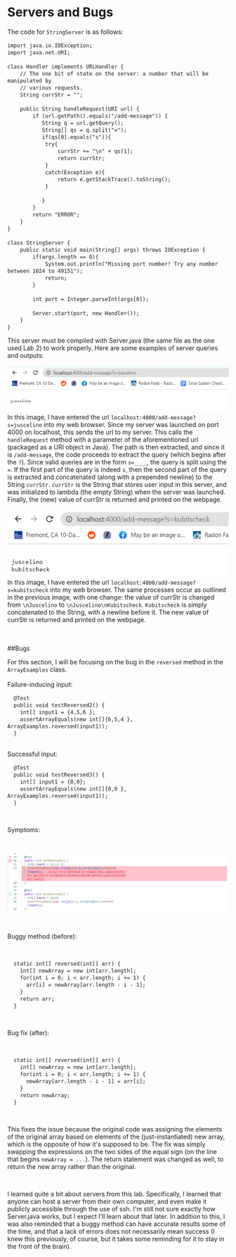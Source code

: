 # Servers and Bugs

The code for `StringServer` is as follows:  
```
import java.io.IOException;
import java.net.URI;

class Handler implements URLHandler {
    // The one bit of state on the server: a number that will be manipulated by
    // various requests.
    String currStr = "";

    public String handleRequest(URI url) {
        if (url.getPath().equals("/add-message")) {
           String q = url.getQuery();
           String[] qs = q.split("=");
           if(qs[0].equals("s")){
            try{
                currStr += "\n" + qs[1];
                return currStr;
            }
            catch(Exception e){
                return e.getStackTrace().toString();
            }
                
           }
        }
        return "ERROR";
    }
}

class StringServer {
    public static void main(String[] args) throws IOException {
        if(args.length == 0){
            System.out.println("Missing port number! Try any number between 1024 to 49151");
            return;
        }

        int port = Integer.parseInt(args[0]);

        Server.start(port, new Handler());
    }
}
```  
This server must be compiled with Server.java (the same file as the one used Lab 2) to work properly. Here are some examples of server queries and outputs:  
<br>
![image](sc1.PNG)  
In this image, I have entered the url `localhost:4000/add-message?s=juscelino` into my web browser. Since my server was launched on port 4000 on localhost, this sends the url to my server. This calls the `handleRequest` method with a parameter of the aforementioned url (packaged as a URI object in Java). The path is then extracted, and since it is `/add-message`, the code proceeds to extract the query (which begins after the `?`). Since valid queries are in the form `s=____`, the query is split using the `=`. If the first part of the query is indeed `s`, then the second part of the query is extracted and concatenated (along with a prepended newline) to the String `currStr`. `currStr` is the String that stores user input in this server, and was initialized to lambda (the empty String) when the server was launched. Finally, the (new) value of currStr is returned and printed on the webpage.  
<br>
![image](sc2.PNG)
<br>
In this image, I have entered the url `localhost:4000/add-message?s=kubitscheck` into my web browser. The same processes occur as outlined in the previous image, with one change: the value of currStr is changed from `\nJuscelino` to `\nJuscelino\nKubitscheck`. `Kubitscheck` is simply concatenated to the String, with a newline before it. The new value of currStr is returned and printed on the webpage.
<br><br><br>

##Bugs

For this section, I will be focusing on the bug in the `reversed` method in the `ArrayExamples` class. <br>
<br>
Failure-inducing input: 
<br>
```
  @Test
  public void testReversed2() {
    int[] input1 = {4,5,6 };
    assertArrayEquals(new int[]{6,5,4 }, ArrayExamples.reversed(input1));
  }
```
<br>
Successful input:
<br>

```
  @Test
  public void testReversed3() {
    int[] input1 = {0,0};
    assertArrayEquals(new int[]{0,0 }, ArrayExamples.reversed(input1));
  }
```

<br>

Symptoms:

<br>

![image](sc3.png)

<br>

Buggy method (before):

<br>

```
  static int[] reversed(int[] arr) {
    int[] newArray = new int[arr.length];
    for(int i = 0; i < arr.length; i += 1) {
      arr[i] = newArray[arr.length - i - 1];
    }
    return arr;
  }
```
<br>

Bug fix (after):

<br>

```
  static int[] reversed(int[] arr) {
    int[] newArray = new int[arr.length];
    for(int i = 0; i < arr.length; i += 1) {
      newArray[arr.length - i - 1] = arr[i];
    }
    return newArray;
  }
```

<br>

This fixes the issue because the original code was assigning the elements of the original array based on elements of the (just-instantiated) new array, which is the opposite of how it's supposed to be. The fix was simply swapping the expressions on the two sides of the equal sign (on the line that begins `newArray = ...`). The return statement was changed as well, to return the new array rather than the original.

<br>

I learned quite a bit about servers from this lab. Specifically, I learned that anyone can host a server from their own computer, and even make it publicly accessible through the use of ssh. I'm still not sure exactly how Server.java works, but I expect I'll learn about that later. In addition to this, I was also reminded that a buggy method can have accurate results some of the time, and that a lack of errors does not necessarily mean success (I knew this previously, of course, but it takes some reminding for it to stay in the front of the brain).
